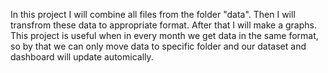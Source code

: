 In this project I will combine all files from the folder "data". Then I will transfrom these data to appropriate format. After that I will make a graphs. This project is useful when in every month we get data in the same format, so by that we can only move data to specific folder and our dataset and dashboard will update automically.
